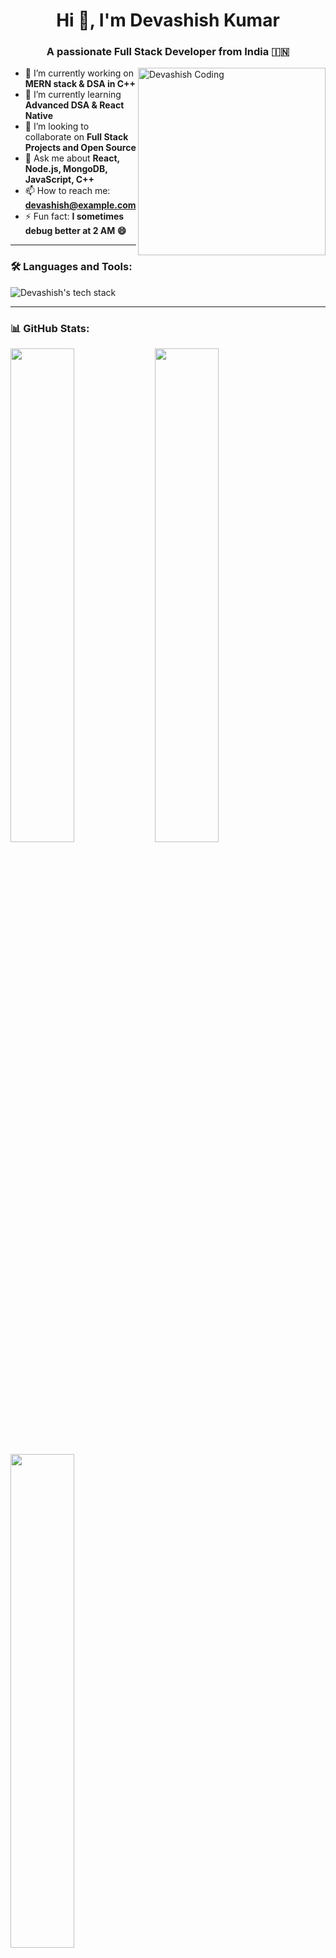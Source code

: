 <!---
- 👋 Hi, I’m @devashishkr3
- 👀 I’m Specilist in Backend Developement (Node.js)
- 🌱 I’m currently learning React-Native
- 📫 How to reach me 
- 😄 Pronouns: Devashish Kumar
- ⚡ Fun fact: People sleep at night and I sleep during the day.

--->
<!---
devashishkr3/devashishkr3 is a ✨ special ✨ repository because its `README.md` (this file) appears on your GitHub profile.
You can click the Preview link to take a look at your changes.
--->

<!---
<h1 align="center">Hi 👋, I'm Devashish Kumar</h1>
<h3 align="center">A passionate Full Stack Developer from India 🇮🇳</h3>

<img align="right" width="400" src="https://raw.githubusercontent.com/devSouvik/devSouvik/master/gif3.gif" />

- 🔭 I’m currently working on *MERN stack & DSA in C++*
- 🌱 I’m currently learning *Advanced DSA & React Native*
- 👯 I’m looking to collaborate on *Full Stack Projects and Open Source*
- 💬 Ask me about *React, Node.js, MongoDB, JavaScript, C++*
- 📫 How to reach me: *your_email@example.com*
- ⚡ Fun fact: *I sometimes debug better at 2 AM 😄*

---

### 🛠 Languages and Tools:
<p align="left">
  <img src="https://skillicons.dev/icons?i=html,css,js,react,nodejs,mongodb,express,cpp,git,github,tailwind,figma,linux,java,python" />
</p>

---

### 📊 GitHub Stats:
<p align="left">
  <img src="https://github-readme-stats.vercel.app/api?username=devashishkr3&show_icons=true&theme=tokyonight" width="48%" />
  <img src="https://github-readme-streak-stats.herokuapp.com?user=devashishkr3&theme=tokyonight" width="48%" />
</p>

<p align="left">
  <img src="https://github-readme-stats.vercel.app/api/top-langs/?username=devashishkr3&layout=compact&theme=tokyonight" width="48%" />
</p>

---

### 📈 Contribution Graph:
[![Devashish's github activity graph](https://github-readme-activity-graph.vercel.app/graph?username=devashishkr3&theme=tokyo-night)](https://github.com/Ashutosh00710/github-readme-activity-graph)

---

### 🔗 Let's Connect:
<p align="left">
  <a href="https://linkedin.com/in/YOUR-LINKEDIN-USERNAME" target="blank"><img src="https://cdn-icons-png.flaticon.com/512/174/174857.png" alt="LinkedIn" width="30" /></a>
  <a href="https://instagram.com/YOUR-INSTAGRAM-ID" target="blank"><img src="https://cdn-icons-png.flaticon.com/512/2111/2111463.png" alt="Instagram" width="30" /></a>
  <a href="mailto:your_email@example.com"><img src="https://cdn-icons-png.flaticon.com/512/732/732200.png" alt="Gmail" width="30" /></a>
</p>

--->


<h1 align="center">Hi 👋, I'm Devashish Kumar</h1>
<h3 align="center">A passionate Full Stack Developer from India 🇮🇳</h3>

<img align="right" width="300" src="https://raw.githubusercontent.com/devashishkr3/devashishkr3/master/gif_profile.gif" alt="Devashish Coding">

- 🔭 I’m currently working on **MERN stack & DSA in C++**
- 🌱 I’m currently learning **Advanced DSA & React Native**
- 👯 I’m looking to collaborate on **Full Stack Projects and Open Source**
- 💬 Ask me about **React, Node.js, MongoDB, JavaScript, C++**
- 📫 How to reach me: **devashish@example.com**
- ⚡ Fun fact: **I sometimes debug better at 2 AM 😄**

---

### 🛠 Languages and Tools:
<p align="left">
  <img src="https://skillicons.dev/icons?i=html,css,js,react,nodejs,mongodb,express,cpp,git,github,tailwind,figma,linux,java,python" alt="Devashish's tech stack" />
</p>

---

### 📊 GitHub Stats:
<p align="left">
  <img src="https://github-readme-stats.vercel.app/api?username=devashishkr3&show_icons=true&theme=tokyonight" width="45%" />
  <img src="https://github-readme-streak-stats.herokuapp.com?user=devashishkr3&theme=tokyonight" width="45%" />
</p>

<p align="left">
  <img src="https://github-readme-stats.vercel.app/api/top-langs/?username=devashishkr3&layout=compact&theme=tokyonight" width="45%" />
</p>

---

### 📈 Contribution Graph:
[![Devashish's github activity graph](https://github-readme-activity-graph.vercel.app/graph?username=devashishkr3&theme=tokyo-night)](https://github.com/devashishkr3/github-readme-activity-graph)

---

### 🔗 Let's Connect:
<p align="left">
  <a href="https://linkedin.com/in/devashishkr3" target="_blank">
    <img src="https://cdn-icons-png.flaticon.com/512/174/174857.png" alt="LinkedIn" width="30" />
  </a>
  &nbsp;
  <a href="https://instagram.com/its_devashishkr" target="_blank">
    <img src="https://cdn-icons-png.flaticon.com/512/2111/2111463.png" alt="Instagram" width="30" />
  </a>
  &nbsp;
  <a href="mailto:dk3127197@gmail.com">
    <img src="https://cdn-icons-png.flaticon.com/512/732/732200.png" alt="Gmail" width="30" />
  </a>
</p>

